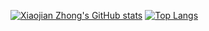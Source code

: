 <!--
**azxj/azxj** is a ✨ _special_ ✨ repository because its `README.md` (this file) appears on your GitHub profile.

Here are some ideas to get you started:

- 🔭 I’m currently working on ...
- 🌱 I’m currently learning ...
- 👯 I’m looking to collaborate on ...
- 🤔 I’m looking for help with ...
- 💬 Ask me about ...
- 📫 How to reach me: ...
- 😄 Pronouns: ...
- ⚡ Fun fact: ...
-->

[![Xiaojian Zhong's GitHub stats](https://github-readme-stats.vercel.app/api?username=azxj)](https://github.com/anuraghazra/github-readme-stats)
[![Top Langs](https://github-readme-stats.vercel.app/api/top-langs/?username=azxj)](https://github.com/anuraghazra/github-readme-stats)
